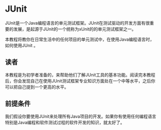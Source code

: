 # JUnit 

JUnit是一个Java编程语言的单元测试框架。JUnit在测试驱动的开发方面有很重要的发展，是起源于JUnit的一个统称为xUnit的的单元测试框架之一。

本教程将教你在日常生活中的任何项目的单元测试中，在使用Java编程语言时，如何使用JUnit 。

## 读者

本教程是为初学者准备的，来帮助他们了解JUnit工具的基本功能。阅读完本教程后，你会发现自己在使用JUnit测试框架专业知识方面处在一个中等水平，之后你可以把自己提到一个更高的水平。

## 前提条件

我们假设你要使用JUnit来处理所有Java项目的开发。如果你有使用任何编程语言特别是Java编程和软件测试过程的软件开发的知识，就太好了。
